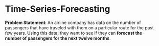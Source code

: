 # Time-Series-Forecasting

**Problem Statement**: An airline company has data on the number of passengers that have traveled with them on a particular route for the past few years. Using this data, they want to see if they can **forecast the number of passengers for the next twelve months**.


